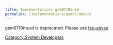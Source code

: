 ```yaml
---
title: Implementations gsm0710muxd
permalink: /Implementations/gsm0710muxd/
---
```


gsm0710muxd is deprecated. Please use [fso-abyss](http://www.freesmartphone.org/index.php/Implementations/fso-abyss)

[Category:System Developers](/Category:System_Developers "wikilink")
